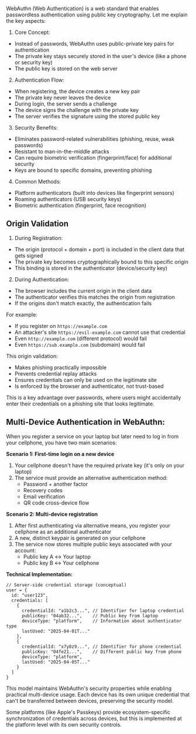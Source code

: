 WebAuthn (Web Authentication) is a web standard that enables passwordless authentication using public key cryptography. Let me explain the key aspects:

1. Core Concept:
- Instead of passwords, WebAuthn uses public-private key pairs for authentication
- The private key stays securely stored in the user's device (like a phone or security key)
- The public key is stored on the web server

2. Authentication Flow:
- When registering, the device creates a new key pair
- The private key never leaves the device
- During login, the server sends a challenge
- The device signs the challenge with the private key
- The server verifies the signature using the stored public key

3. Security Benefits:
- Eliminates password-related vulnerabilities (phishing, reuse, weak passwords)
- Resistant to man-in-the-middle attacks
- Can require biometric verification (fingerprint/face) for additional security
- Keys are bound to specific domains, preventing phishing

4. Common Methods:
- Platform authenticators (built into devices like fingerprint sensors)
- Roaming authenticators (USB security keys)
- Biometric authentication (fingerprint, face recognition)


## Origin Validation

1. During Registration:
- The origin (protocol + domain + port) is included in the client data that gets signed
- The private key becomes cryptographically bound to this specific origin
- This binding is stored in the authenticator (device/security key)

2. During Authentication:
- The browser includes the current origin in the client data
- The authenticator verifies this matches the origin from registration
- If the origins don't match exactly, the authentication fails

For example:
- If you register on `https://example.com`
- An attacker's site `https://evil-example.com` cannot use that credential
- Even `http://example.com` (different protocol) would fail
- Even `https://sub.example.com` (subdomain) would fail

This origin validation:
- Makes phishing practically impossible
- Prevents credential replay attacks
- Ensures credentials can only be used on the legitimate site
- Is enforced by the browser and authenticator, not trust-based

This is a key advantage over passwords, where users might accidentally enter their credentials on a phishing site that looks legitimate.


## **Multi-Device Authentication in WebAuthn:**

When you register a service on your laptop but later need to log in from your cellphone, you have two main scenarios:

**Scenario 1: First-time login on a new device**

1. Your cellphone doesn't have the required private key (it's only on your laptop)
2. The service must provide an alternative authentication method:
    - Password + another factor
    - Recovery codes
    - Email verification
    - QR code cross-device flow

**Scenario 2: Multi-device registration**

1. After first authenticating via alternative means, you register your cellphone as an additional authenticator
2. A new, distinct keypair is generated on your cellphone
3. The service now stores multiple public keys associated with your account:
    - Public key A ↔ Your laptop
    - Public key B ↔ Your cellphone

**Technical Implementation:**

```
// Server-side credential storage (conceptual)
user = {
  id: "user123",
  credentials: [
    {
      credentialId: "a1b2c3...", // Identifier for laptop credential
      publicKey: "04ab32...",    // Public key from laptop
      deviceType: "platform",    // Information about authenticator type
      lastUsed: "2025-04-01T..."
    },
    {
      credentialId: "x7y8z9...", // Identifier for phone credential
      publicKey: "04fe21...",    // Different public key from phone
      deviceType: "platform",
      lastUsed: "2025-04-05T..."
    }
  ]
}
```

This model maintains WebAuthn's security properties while enabling practical multi-device usage. Each device has its own unique credential that can't be transferred between devices, preserving the security model.

Some platforms (like Apple's Passkeys) provide ecosystem-specific synchronization of credentials across devices, but this is implemented at the platform level with its own security controls.